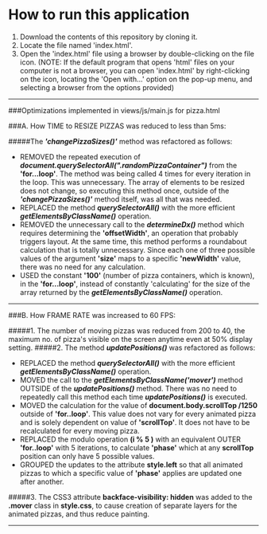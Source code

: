 # How to run this application

1. Download the contents of this repository by cloning it. 
2. Locate the file named 'index.html'. 
3. Open the 'index.html' file using a browser by double-clicking on the file icon. 
(NOTE: If the default program that opens 'html' files on your computer is not a browser, you can open 'index.html' by right-clicking on the icon, locating the 'Open with...' option on the pop-up menu, and selecting a browser from the options provided) 
 
_______
###Optimizations implemented in views/js/main.js for pizza.html 

###A. How TIME to RESIZE PIZZAS was reduced to less than 5ms:

#####The **_'changePizzaSizes()'_** method was refactored as follows: 

   * REMOVED the repeated execution of **_document.querySelectorAll(".randomPizzaContainer")_** from the **'for...loop'**. The method was being called 4 times for every iteration in the loop. This was unnecessary. The array of elements to be resized does not change, so executing this method once, outside of the **_'changePizzaSizes()'_** method itself, was all that was needed. 
   * REPLACED the method **_querySelectorAll()_** with the more efficient **_getElementsByClassName()_** operation.
   * REMOVED the unnecessary call to the **_determineDx()_** method which requires determining the **'offsetWidth'**, an operation that probably triggers layout. At the same time, this method performs a roundabout calculation that is totally unnecessary. Since each one of three possible values of the argument **'size'** maps to a specific **'newWidth'** value, there was no need for any calculation.  
   * USED the constant **'100'** (number of pizza containers, which is known), in the **'for...loop'**,  instead of constantly 'calculating' for the size of the array returned by the  **_getElementsByClassName()_** operation.  
 
   ________
###B. How FRAME RATE was increased to 60 FPS: 

#####1. The number of moving pizzas was reduced from 200 to 40, the maximum no. of pizza's visible on the screen anytime even at 50% display setting.
#####2. The method **_updatePositions()_** was refactored as follows:

   * REPLACED the method **_querySelectorAll()_** with the more efficient **_getElementsByClassName()_** operation.
   *  MOVED the call to the **_getElementsByClassName('mover')_** method OUTSIDE of the **_updatePositions()_** method. There was no need to repeatedly call this method each time **_updatePositions()_** is executed.
   *  MOVED the calculation for the value of **document.body.scrollTop /1250** outside of **'for..loop'**. This value does not vary for every animated pizza and is solely dependent on value of **'scrollTop'**. It does not have to be recalculated for every moving pizza.
   *  REPLACED the modulo operation **(i % 5 )** with an equivalent OUTER **'for..loop'** with 5 iterations, to calculate **'phase'** which at any **scrollTop** position can only have 5 possible values. 
   *  GROUPED the updates to the attribute **style.left** so that all animated pizzas to which a specific value of **'phase'** applies are updated one after another. 

#####3. The CSS3 attribute **backface-visibility: hidden** was added to the **.mover** class in **style.css**, to cause creation of separate layers for the animated pizzas, and thus reduce painting. 
________